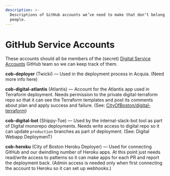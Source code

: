 ```yaml
---
description: >-
  Descriptions of GitHub accounts we’ve need to make that don’t belong to
  people.
---
```


# GitHub Service Accounts

These accounts should all be members of the \(secret\) [Digital Service Accounts](https://github.com/orgs/CityOfBoston/teams/digital-service-accounts) GitHub team so we can keep track of them.

**cob-deployer** \(Twicki\) — Used in the deployment process in Acquia. \(Need more info here\)

**cob-digital-atlantis** \(Atlantis\) — Account for the Atlantis app used in Terraform deployment. Needs permission to the private digital-terraform repo so that it can see the Terraform templates and post its comments about plan and apply success and failure. \(See: [CityOfBoston/digital-terraform](https://github.com/CityOfBoston/digital-terraform)\)

**cob-digital-bot** \(Shippy-Toe\) — Used by the internal-slack-bot tool as part of Digital monorepo deployments. Needs write access to digital repo so it can update `production` branches as part of deployment. \(See: Digital Webapp DeploymenT\)

**cob-heroku** \(City of Boston Heroku Deployer\) — Used for connecting GitHub and our dwindling number of Heroku apps. At this point just needs read/write access to patterns so it can make apps for each PR and report the deployment back. \(Admin access is needed only when first connecting the account to Heroku so it can set up webhooks.\)

